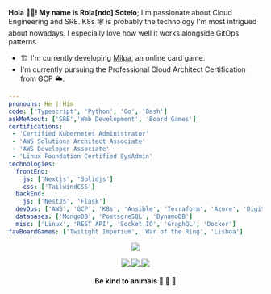 <!-- <p align="center">
<a href="https://git.io/streak-stats">
  <img align="center" src="https://github-readme-streak-stats.herokuapp.com?user=rolasotelo&theme=vue-dark" />
</a>
</p> -->

**Hola 👋🏾! My name is Rola[ndo] Sotelo**; I'm passionate about Cloud Engineering and SRE. K8s 🕸 is probably the technology I'm most intrigued about nowadays. I especially love how well it works alongside GitOps patterns.

- 🏗 I'm currently developing [Milpa](https://milpa.online), an online card game.
- I'm currently pursuing the Professional Cloud Architect Certification from GCP 🌥️.

```yaml
---
pronouns: He | Him
code: ['Typescript', 'Python', 'Go', 'Bash']
askMeAbout: ['SRE','Web Development', 'Board Games']
certifications:
 - 'Certified Kubernetes Administrator'
 - 'AWS Solutions Architect Associate'
 - 'AWS Developer Associate'
 - 'Linux Foundation Certified SysAdmin'
technologies:
  frontEnd:
    js: ['Nextjs', 'Solidjs']
    css: ['TailwindCSS']
  backEnd:
    js: ['NestJS', 'Flask']
  devOps: ['AWS', 'GCP', 'K8s', 'Ansible', 'Terraform', 'Azure', 'Digital Ocean', 'ArgoCD']
  databases: ['MongoDB', 'PostsgreSQL', 'DynamoDB']
  misc: ['Linux', 'REST API', 'Socket.IO', 'GraphQL', 'Docker']
favBoardGames: ['Twilight Imperium', 'War of the Ring', 'Lisboa']
```

<p align="center">
<a href="https://github.com/anuraghazra/github-readme-stats">
  <img align="center" src="https://github-readme-stats.vercel.app/api/top-langs/?username=rolasotelo&layout=compact&langs_count=8&theme=vue-dark" />
</a>
</p>

<p align="center">
  <a href="https://www.linkedin.com/in/rolasotelo/">
    <img align="center" src="https://img.shields.io/badge/LinkedIn-0077B5?style=for-the-badge&logo=linkedin&logoColor=white" />
  </a>
  <a href="https://rolasotelo.blog/">
    <img align="center" src="https://img.shields.io/badge/Hashnode-2962FF?style=for-the-badge&logo=hashnode&logoColor=white" />
  </a>
  <a href="https://twitter.com/rolasotelo">
    <img align="center" src="https://img.shields.io/badge/Twitter-1DA1F2?style=for-the-badge&logo=twitter&logoColor=white" />
  </a>
</p>

<h4 align="center">Be kind to animals 🐄 🐖 🦃</h4>
